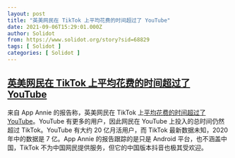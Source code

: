 ```yaml
---
layout: post
title: "英美网民在 TikTok 上平均花费的时间超过了 YouTube"
date: 2021-09-06T15:29:01.000Z
author: Solidot
from: https://www.solidot.org/story?sid=68829
tags: [ Solidot ]
categories: [ Solidot ]
---
```

<!--1630942141000-->
[英美网民在 TikTok 上平均花费的时间超过了 YouTube](https://www.solidot.org/story?sid=68829)
------

<div>
来自 App Annie 的报告称，英美网民在 TikTok 上<a href="https://www.bbc.com/news/technology-58464745" target="_blank">平均花费的时间超过了 YouTube</a>。YouTube 有更多的用户，因此网民在 YouTube 上投入的总时间仍然超过 TikTok。YouTube 有大约 20 亿月活用户，而 TikTok 最新数据未知，2020 年中的数据是 7 亿。App Annie 的报告跟踪的是只是 Android 平台，也不涵盖中国，TikTok 不为中国网民提供服务，但它的中国版本抖音也极其受欢迎。
</div>
